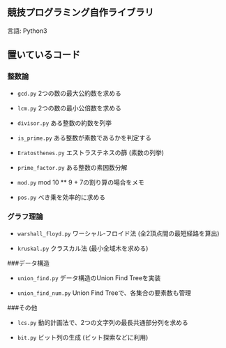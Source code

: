 ## 競技プログラミング自作ライブラリ  
言語: Python3  

## 置いているコード  
### 整数論  
* `gcd.py` 2つの数の最大公約数を求める  

* `lcm.py` 2つの数の最小公倍数を求める  

* `divisor.py` ある整数の約数を列挙  

* `is_prime.py` ある整数が素数であるかを判定する  

* `Eratosthenes.py` エストラステネスの篩 (素数の列挙)  

* `prime_factor.py` ある整数の素因数分解

* `mod.py` mod 10 ** 9 + 7の割り算の場合をメモ

* `pos.py` べき乗を効率的に求める

### グラフ理論  

* `warshall_floyd.py` ワーシャル-フロイド法 (全2頂点間の最短経路を算出)  

* `kruskal.py` クラスカル法 (最小全域木を求める)  

###データ構造  

* `union_find.py` データ構造のUnion Find Treeを実装  

* `union_find_num.py` Union Find Treeで、各集合の要素数も管理  

###その他  

* `lcs.py` 動的計画法で、2つの文字列の最長共通部分列を求める  

* `bit.py` ビット列の生成 (ビット探索などに利用)  
